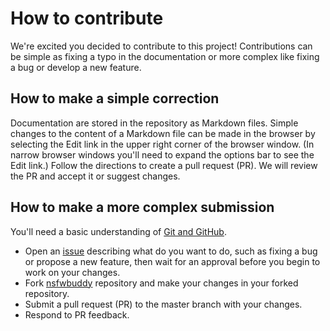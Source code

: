 # How to contribute

We're excited you decided to contribute to this project! Contributions can be simple as fixing a typo in the documentation or more complex like fixing a bug or develop a new feature.

## How to make a simple correction

Documentation are stored in the repository as Markdown files. Simple changes to the content of a Markdown file can be made in the browser by selecting the Edit link in the upper right corner of the browser window. (In narrow browser windows you'll need to expand the options bar to see the Edit link.) Follow the directions to create a pull request (PR). We will review the PR and accept it or suggest changes.

## How to make a more complex submission

You'll need a basic understanding of [Git and GitHub].

* Open an [issue] describing what do you want to do, such as fixing a bug or propose a new feature, then wait for an approval before you begin to work on your changes.
* Fork [nsfwbuddy] repository and make your changes in your forked repository.
* Submit a pull request (PR) to the master branch with your changes.
* Respond to PR feedback.

[Git and GitHub]: https://guides.github.com/activities/hello-world/
[issue]: https://github.com/nsfwbuddy/nsfwbuddy/issues/new
[nsfwbuddy]: https://github.com/nsfwbuddy/nsfwbuddy
